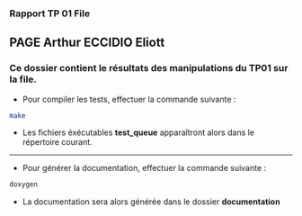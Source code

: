 ### Rapport TP 01 File

## PAGE Arthur ECCIDIO Eliott

### Ce dossier contient le résultats des manipulations du TP01 sur la file.

- Pour compiler les tests, effectuer la commande suivante : 

``` bash
make
```
- Les fichiers éxécutables **test_queue**  apparaîtront alors dans le répertoire courant.
--------------------
- Pour générer la documentation, effectuer la commande suivante : 
``` bash
doxygen
```
- La documentation sera alors générée dans le dossier **documentation**


